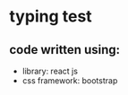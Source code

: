 <h1>typing test</h1>
<h2>code written using: </h2>
<ul>
  <li>library: react js</li>
  <li>css framework: bootstrap</li>
 </ul>
